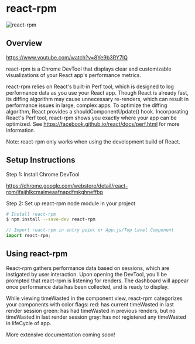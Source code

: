 # react-rpm
![react-rpm](http://i.imgur.com/YHaLs6a.png)
## Overview

https://www.youtube.com/watch?v=8Ye9b3RY7lQ

react-rpm is a Chrome DevTool that displays clear and customizable visualizations of your React app's performance metrics.

react-rpm relies on React's built-in Perf tool, which is designed to log performance data as you use your React app. Though React is already fast, its diffing algorithm may cause unnecessary re-renders, which can result in performance issues in large, complex apps. To optimize the diffing algorithm, React provides a shouldComponentUpdate() hook. Incorporating React's Perf tool, react-rpm shows you exactly where your app can be optimized. See https://facebook.github.io/react/docs/perf.html for more information.

Note: react-rpm only works when using the development build of React.

## Setup Instructions

Step 1: Install Chrome DevTool

https://chrome.google.com/webstore/detail/react-rpm/ifaijhlkcmaimeaafnapdfmkghneffbp

Step 2: Set up react-rpm node module in your project

```bash
# Install react-rpm
$ npm install --save-dev react-rpm
```
```javascript
// Import react-rpm in entry point or App.js/Top Level Component
import react-rpm;
```

## Using react-rpm

React-rpm gathers performance data based on sessions, which are instigated by user interaction. Upon opening the DevTool, you'll be prompted that react-rpm is listening for renders. The dashboard will appear once performance data has been collected, and is ready to display.

While viewing timeWasted in the component view, react-rpm categorizes your components with color flags:
  red: has current timeWasted in last render session
  green: has had timeWasted in previous renders, but no timeWasted in last render session
  gray: has not registered any timeWasted in lifeCycle of app.

More extensive documentation coming soon!